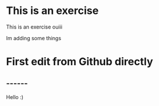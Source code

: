# This is an exercise

This is an exercise ouiii

Im adding some things

# First edit from Github directly
## ------
Hello :)
